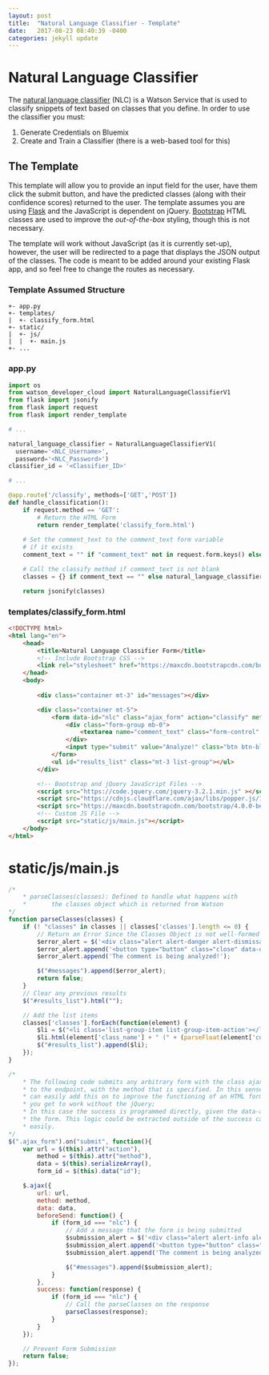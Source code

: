```yaml
---
layout: post
title:  "Natural Language Classifier - Template"
date:   2017-08-23 08:40:39 -0400
categories: jekyll update
---
```

# Natural Language Classifier
The [natural language classifier](https://console.bluemix.net/docs/services/natural-language-classifier/getting-started.html) (NLC) is a Watson Service that is used to classify snippets of text based on classes that you define. In order to use the classifier you must:

1. Generate Credentials on Bluemix
2. Create and Train a Classifier (there is a web-based tool for this)

## The Template
This template will allow you to provide an input field for the user, have them click the submit button, and have the predicted classes (along with their confidence scores) returned to the user. The template assumes you are using [Flask](http://flask.pocoo.org/) and the JavaScript is dependent on jQuery. [Bootstrap](http://getbootstrap.com/) HTML classes are used to improve the *out-of-the-box* styling, though this is not necessary.

The template will work without JavaScript (as it is currently set-up), however, the user will be redirected to a page that displays the JSON output of the classes. The code is meant to be added around your existing Flask app, and so feel free to change the routes as necessary.

### Template Assumed Structure
~~~
+- app.py
+- templates/ 
|  +- classify_form.html 
+- static/ 
|  +- js/ 
|  |  +- main.js 
+- ... 
~~~

### app.py
~~~python
import os
from watson_developer_cloud import NaturalLanguageClassifierV1
from flask import jsonify
from flask import request
from flask import render_template

# ... 

natural_language_classifier = NaturalLanguageClassifierV1(
  username='<NLC_Username>',
  password='<NLC_Password>')
classifier_id = '<Classifier_ID>'

# ...

@app.route('/classify', methods=['GET','POST'])
def handle_classification():
    if request.method == 'GET':
        # Return the HTML Form
        return render_template('classify_form.html')
    
    # Set the comment_text to the comment_text form variable 
    # if it exists
    comment_text = "" if "comment_text" not in request.form.keys() else request.form['comment_text']

    # Call the classify method if comment_text is not blank
    classes = {} if comment_text == "" else natural_language_classifier.classify(classifier_id, comment_text)

    return jsonify(classes)
~~~

### templates/classify_form.html
~~~html
<!DOCTYPE html>
<html lang="en">
    <head>
        <title>Natural Language Classifier Form</title>
        <!-- Include Bootstrap CSS -->
        <link rel="stylesheet" href="https://maxcdn.bootstrapcdn.com/bootstrap/4.0.0-beta/css/bootstrap.min.css" integrity="sha384-/Y6pD6FV/Vv2HJnA6t+vslU6fwYXjCFtcEpHbNJ0lyAFsXTsjBbfaDjzALeQsN6M" crossorigin="anonymous">        
    </head>
    <body>
        
        <div class="container mt-3" id="messages"></div>

        <div class="container mt-5">
            <form data-id="nlc" class="ajax_form" action="classify" method="POST">
                <div class="form-group mb-0">
                    <textarea name="comment_text" class="form-control" placeholder="Comment to Analyze..."></textarea>
                </div>
                <input type="submit" value="Analyze!" class="btn btn-block btn-primary">
            </form>
            <ul id="results_list" class="mt-3 list-group"></ul>
        </div>

        <!-- Bootstrap and jQuery JavaScript Files -->
        <script src="https://code.jquery.com/jquery-3.2.1.min.js" ></script>
        <script src="https://cdnjs.cloudflare.com/ajax/libs/popper.js/1.11.0/umd/popper.min.js" integrity="sha384-b/U6ypiBEHpOf/4+1nzFpr53nxSS+GLCkfwBdFNTxtclqqenISfwAzpKaMNFNmj4" crossorigin="anonymous"></script>
        <script src="https://maxcdn.bootstrapcdn.com/bootstrap/4.0.0-beta/js/bootstrap.min.js" integrity="sha384-h0AbiXch4ZDo7tp9hKZ4TsHbi047NrKGLO3SEJAg45jXxnGIfYzk4Si90RDIqNm1" crossorigin="anonymous"></script>
        <!-- Custom JS File -->
        <script src="static/js/main.js"></script>
    </body>
</html>
~~~

# static/js/main.js
~~~javascript
/* 
    * parseClasses(classes): Defined to handle what happens with
    *       the classes object which is returned from Watson
*/
function parseClasses(classes) {
    if (! "classes" in classes || classes['classes'].length <= 0) {
        // Return an Error Since the Classes Object is not well-formed
        $error_alert = $('<div class="alert alert-danger alert-dismissable fade show" role="alert" />');
        $error_alert.append('<button type="button" class="close" data-dismiss="alert" aria-label="Close"><span aria-hidden="true">&times;</span></button>');
        $error_alert.append('The comment is being analyzed!');

        $("#messages").append($error_alert);
        return false;
    }
    // Clear any previous results
    $("#results_list").html("");

    // Add the list items
    classes['classes'].forEach(function(element) {
        $li = $("<li class='list-group-item list-group-item-action'></li>");
        $li.html(element['class_name'] + " (" + (parseFloat(element['confidence'])*100).toFixed(2) + "%)");
        $("#results_list").append($li);
    });
}

/* 
    * The following code submits any arbitrary form with the class ajax_form
    * to the endpoint, with the method that is specified. In this sense, you 
    * can easily add this on to improve the functioning of an HTML form that 
    * you get to work without the jQuery;
    * In this case the success is programmed directly, given the data-attribute of
    * the form. This logic could be extracted outside of the success call relatively
    * easily.
*/ 
$(".ajax_form").on("submit", function(){
    var url = $(this).attr("action"),
        method = $(this).attr("method"),
        data = $(this).serializeArray(),
        form_id = $(this).data("id");

    $.ajax({
        url: url,
        method: method,
        data: data,
        beforeSend: function() {
            if (form_id === "nlc") {
                // Add a message that the form is being submitted
                $submission_alert = $('<div class="alert alert-info alert-dismissable fade show" role="alert" />');
                $submission_alert.append('<button type="button" class="close" data-dismiss="alert" aria-label="Close"><span aria-hidden="true">&times;</span></button>');
                $submission_alert.append('The comment is being analyzed!');

                $("#messages").append($submission_alert);
            }
        },
        success: function(response) {
            if (form_id === "nlc") {
                // Call the parseClasses on the response
                parseClasses(response);
            }
        }
    });

    // Prevent Form Submission
    return false;
});
~~~